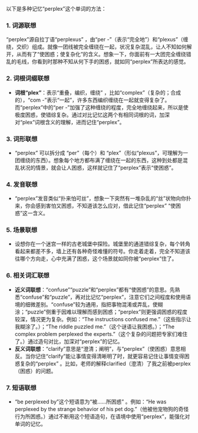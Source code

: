 以下是多种记忆“perplex”这个单词的方法：

### 1. 词源联想
“perplex”源自拉丁语“perplexus” ，由“per -”（表示“完全地”）和“plexus”（缠绕，交织）组成。就像一团线被完全缠绕在一起，状况复杂混乱，让人不知如何解开，从而有了“使困惑；使复杂化”的含义。想象一下，你面前有一大团完全缠绕错乱的毛线，你看到时那种不知从何下手的困惑，就如同“perplex”所表达的感觉。

### 2. 词根词缀联想
 - **词根“plex”**：表示“重叠，编织，缠绕” ，比如“complex”（复杂的；合成的），“com -”表示“一起”，许多东西编织缠绕在一起就变得复杂了。而“perplex”中的“per -”加强了这种缠绕的程度，完全地缠绕起来，所以是使极度困惑，使错综复杂。通过对比记忆这两个有相同词根的词，加深对“plex”词根含义的理解，进而记住“perplex”。

### 3. 词形联想
 - “perplex” 可以拆分成 “per”（每个）和 “plex”（形似“plexus”，可理解为一团缠绕的东西）。想象每个地方都布满了缠绕在一起的东西，这种到处都是混乱状况的情景，就会让人困惑，这样就记住了“perplex”表示“使困惑”。

### 4. 发音联想
 - “perplex”发音类似“扑来怕可丝”，想象一下突然有一堆杂乱的“丝”状物向你扑来，你会感到害怕又困惑，不知道该怎么应对，借此记住“perplex” “使困惑”这一含义。

### 5. 场景联想
 - 设想你在一个迷宫一样的古老城堡中探险。城堡里的通道错综复杂，每个转角看起来都差不多，墙上还有各种奇怪难懂的符号。你走着走着，完全不知道该往哪个方向走，心中充满了困惑，这个场景就如同你被“perplex”住了。

### 6. 相关词汇联想
 - **近义词联想**：“confuse”“puzzle”和“perplex”都有“使困惑”的意思。先熟悉“confuse”和“puzzle”，再对比记忆“perplex”，注意它们之间程度和使用语境的细微差别。“confuse”较为通用，指把事物混淆或弄乱，使糊涂；“puzzle”侧重于因难以理解而感到困惑；“perplex”则更强调困惑的程度较深，情况更为复杂。例如：“The instructions confused me.”（这些指示让我糊涂了。）；“The riddle puzzled me.”（这个谜语让我困惑。）；“The complex problem perplexed the experts.”（这个复杂的问题把专家们难住了。）通过造句对比，加深对“perplex”的记忆。
 - **反义词联想**：“clarify”意思是“澄清；阐明”，与“perplex”（使困惑）意思相反。当你记住“clarify”能让事情变得清晰明了时，就更容易记住让事情变得困惑复杂的“perplex” 。比如，老师的解释clarified（澄清）了我之前被perplex（困惑）的问题。

### 7. 短语联想
 - “be perplexed by”这个短语意为“被……所困惑” 。例如：“He was perplexed by the strange behavior of his pet dog.”（他被他宠物狗的奇怪行为所困惑。）通过不断用这个短语造句，在语境中使用“perplex”，能强化对单词的记忆。 